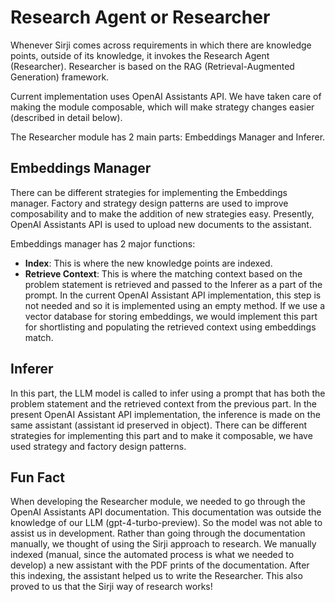 # Research Agent or Researcher

Whenever Sirji comes across requirements in which there are knowledge points, outside of its knowledge, it invokes the Research Agent (Researcher). Researcher is based on the RAG (Retrieval-Augmented Generation) framework.

Current implementation uses OpenAI Assistants API. We have taken care of making the module composable, which will make strategy changes easier (described in detail below).

The Researcher module has 2 main parts: Embeddings Manager and Inferer.

## Embeddings Manager

There can be different strategies for implementing the Embeddings manager. Factory and strategy design patterns are used to improve composability and to make the addition of new strategies easy. Presently, OpenAI Assistants API is used to upload new documents to the assistant.

Embeddings manager has 2 major functions:

- **Index**: This is where the new knowledge points are indexed.
- **Retrieve Context**: This is where the matching context based on the problem statement is retrieved and passed to the Inferer as a part of the prompt. In the current OpenAI Assistant API implementation, this step is not needed and so it is implemented using an empty method. If we use a vector database for storing embeddings, we would implement this part for shortlisting and populating the retrieved context using embeddings match.

## Inferer

In this part, the LLM model is called to infer using a prompt that has both the problem statement and the retrieved context from the previous part. In the present OpenAI Assistant API implementation, the inference is made on the same assistant (assistant id preserved in object). There can be different strategies for implementing this part and to make it composable, we have used strategy and factory design patterns.

## Fun Fact

When developing the Researcher module, we needed to go through the OpenAI Assistants API documentation. This documentation was outside the knowledge of our LLM (gpt-4-turbo-preview). So the model was not able to assist us in development. Rather than going through the documentation manually, we thought of using the Sirji approach to research. We manually indexed (manual, since the automated process is what we needed to develop) a new assistant with the PDF prints of the documentation. After this indexing, the assistant helped us to write the Researcher. This also proved to us that the Sirji way of research works!
